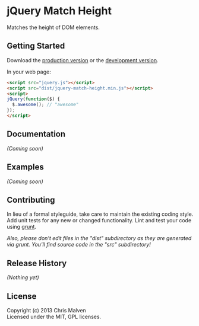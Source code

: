 # jQuery Match Height

Matches the height of DOM elements.

## Getting Started
Download the [production version][min] or the [development version][max].

[min]: https://raw.github.com/cmalven/jquery-match-height/master/dist/jquery-match-height.min.js
[max]: https://raw.github.com/cmalven/jquery-match-height/master/dist/jquery-match-height.js

In your web page:

```html
<script src="jquery.js"></script>
<script src="dist/jquery-match-height.min.js"></script>
<script>
jQuery(function($) {
  $.awesome(); // "awesome"
});
</script>
```

## Documentation
_(Coming soon)_

## Examples
_(Coming soon)_

## Contributing
In lieu of a formal styleguide, take care to maintain the existing coding style. Add unit tests for any new or changed functionality. Lint and test your code using [grunt](https://github.com/cowboy/grunt).

_Also, please don't edit files in the "dist" subdirectory as they are generated via grunt. You'll find source code in the "src" subdirectory!_

## Release History
_(Nothing yet)_

## License
Copyright (c) 2013 Chris Malven  
Licensed under the MIT, GPL licenses.
